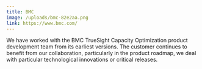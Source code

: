 ```yaml
---
title: BMC
image: /uploads/bmc-82e2aa.png
link: https://www.bmc.com/
---
```

We have worked with the BMC TrueSight Capacity Optimization product development team from its earliest versions. The customer continues to benefit from our collaboration, particularly in the product roadmap, we deal with particular technological innovations or critical releases.